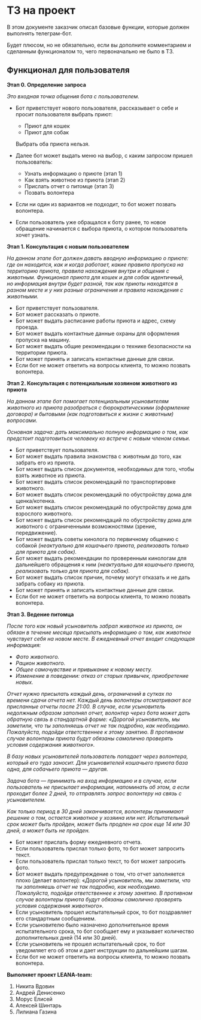 # ТЗ на проект

В этом документе заказчик описал базовые функции, которые должен выполнять телеграм-бот.

Будет плюсом, но не обязательно, если вы дополните комментарием и сделанным функционалом то, чего первоначально не было в ТЗ.

## Функционал для пользователя

**Этап 0. Определение запроса**

*Это входная точка общения бота с пользователем.*

- Бот приветствует нового пользователя, рассказывает о себе и просит пользователя выбрать приют:
    - Приют для кошек
    - Приют для собак

  Выбрать оба приюта нельзя.

- Далее бот может выдать меню на выбор, с каким запросом пришел пользователь:
    - Узнать информацию о приюте (этап 1)
    - Как взять животное из приюта (этап 2)
    - Прислать отчет о питомце (этап 3)
    - Позвать волонтера
- Если ни один из вариантов не подходит, то бот может позвать волонтера.
- Если пользователь уже обращался к боту ранее, то новое обращение начинается с выбора приюта, о котором пользователь хочет узнать.

**Этап 1. Консультация с новым пользователем**

*На данном этапе бот должен давать вводную информацию о приюте: где он находится, как и когда работает, какие правила пропуска на территорию приюта, правила нахождения внутри и общения с животным. Функционал приюта для кошек и для собак идентичный, но информация внутри будет разной, так как приюты находятся в разном месте и у них разные ограничения и правила нахождения с животными.*

- Бот приветствует пользователя.
- Бот может рассказать о приюте.
- Бот может выдать расписание работы приюта и адрес, схему проезда.
- Бот может выдать контактные данные охраны для оформления пропуска на машину.
- Бот может выдать общие рекомендации о технике безопасности на территории приюта.
- Бот может принять и записать контактные данные для связи.
- Если бот не может ответить на вопросы клиента, то можно позвать волонтера.

**Этап 2. Консультация с потенциальным хозяином животного из приюта**

*На данном этапе бот помогает потенциальным усыновителям животного из приюта разобраться с бюрократическими (оформление договора) и бытовыми (как подготовиться к жизни с животным) вопросами.*

*Основная задача: дать максимально полную информацию о том, как предстоит подготовиться человеку ко встрече с новым членом семьи.*

- Бот приветствует пользователя.
- Бот может выдать правила знакомства с животным до того, как забрать его из приюта.
- Бот может выдать список документов, необходимых для того, чтобы взять животное из приюта.
- Бот может  выдать список рекомендаций по транспортировке животного.
- Бот может  выдать список рекомендаций по обустройству дома для щенка/котенка.
- Бот может  выдать список рекомендаций по обустройству дома для взрослого животного.
- Бот может  выдать список рекомендаций по обустройству дома для животного с ограниченными возможностями (зрение, передвижение).
- Бот может выдать советы кинолога по первичному общению с собакой *(неактуально для кошачьего приюта, реализовать только для приюта для собак).*
- Бот может выдать рекомендации по проверенным кинологам для дальнейшего обращения к ним *(неактуально для кошачьего приюта, реализовать только для приюта для собак).*
- Бот может выдать список причин, почему могут отказать и не дать забрать собаку из приюта.
- Бот может принять и записать контактные данные для связи.
- Если бот не может ответить на вопросы клиента, то можно позвать волонтера.

**Этап 3. Ведение питомца**

*После того как новый усыновитель забрал животное из приюта, он обязан в течение месяца присылать информацию о том, как животное чувствует себя на новом месте. В ежедневный отчет входит следующая информация:*

- *Фото животного.*
- *Рацион животного.*
- *Общее самочувствие и привыкание к новому месту.*
- *Изменение в поведении: отказ от старых привычек, приобретение новых.*

*Отчет нужно присылать каждый день, ограничений в сутках по времени сдачи отчета нет. Каждый день волонтеры отсматривают все присланные отчеты после 21:00. В случае, если усыновитель недолжным образом заполнял отчет, волонтер через бота может дать обратную связь в стандартной форме: «Дорогой усыновитель, мы заметили, что ты заполняешь отчет не так подробно, как необходимо. Пожалуйста, подойди ответственнее к этому занятию. В противном случае волонтеры приюта будут обязаны самолично проверять условия содержания животного».*

*В базу новых усыновителей пользователь попадает через волонтера, который его туда заносит. Для усыновителей кошачьего приюта база одна, для собачьего приюта — другая.*

*Задача бота — принимать на вход информацию и в случае, если пользователь не присылает информации, напоминать об этом, а если проходит более 2 дней, то отправлять запрос волонтеру на связь с усыновителем.*

*Как только период в 30 дней заканчивается, волонтеры принимают решение о том, остается животное у хозяина или нет. Испытательный срок может быть пройден, может быть продлен на срок еще 14 или 30 дней, а может быть не пройден.*

- Бот может прислать форму ежедневного отчета.
- Если пользователь прислал только фото, то бот может запросить текст.
- Если пользователь прислал только текст, то бот может запросить фото.
- Бот может выдать предупреждение о том, что отчет заполняется плохо (делает волонтер):
  «*Дорогой усыновитель, мы заметили, что ты заполняешь отчет не так подробно, как необходимо. Пожалуйста, подойди ответственнее к этому занятию. В противном случае волонтеры приюта будут обязаны самолично проверять условия содержания животного».*
- Если усыновитель прошел испытательный срок, то бот поздравляет его стандартным сообщением.
- Если усыновителю было назначено дополнительное время испытательного срока, то бот сообщает ему и указывает количество дополнительных дней (14 или 30 дней).
- Если усыновитель не прошел испытательный срок, то бот уведомляет его об этом и дает инструкции по дальнейшим шагам.
- Если бот не может ответить на вопросы клиента, то можно позвать волонтера.

**Выполняет проект LEANA-team:**
1. Никита Вдовин
2. Андрей Денисенко
3. Морус Елисей
4. Алексей Шинтарь
5. Лилиана Газина